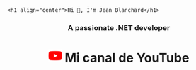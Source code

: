     <h1 align="center">Hi 👋, I'm Jean Blanchard</h1>
<h3 align="center">A passionate .NET developer</h3>

<h1 align="center"> <img src="/icons/youtube.png" width="30px"> Mi canal de <b>YouTube</b></h1>
<!-- BEGIN YOUTUBE-CARDS -->
<!-- END YOUTUBE-CARDS -->